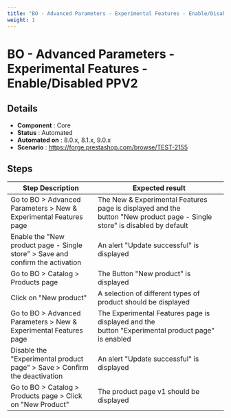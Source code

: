 ```yaml
---
title: "BO - Advanced Parameters - Experimental Features - Enable/Disabled PPV2"
weight: 1
---
```


# BO - Advanced Parameters - Experimental Features - Enable/Disabled PPV2
## Details
* **Component** : Core
* **Status** : Automated
* **Automated on** : 8.0.x, 8.1.x, 9.0.x
* **Scenario** : https://forge.prestashop.com/browse/TEST-2155

## Steps
| Step Description | Expected result |
| ----- | ----- |
| Go to BO > Advanced Parameters > New & Experimental Features page | The New & Experimental Features page is displayed and the button "New product page - Single store" is disabled by default |
| Enable the "New product page - Single store" > Save and confirm the activation | An alert "Update successful" is displayed |
| Go to BO > Catalog > Products page | The Button "New product" is displayed |
| Click on "New product" | A selection of different types of product should be displayed |
| Go to BO > Advanced Parameters > New & Experimental Features page | The Experimental Features page is displayed and the button "Experimental product page" is enabled |
| Disable the "Experimental product page" > Save > Confirm the deactivation | An alert "Update successful" is displayed |
| Go to BO > Catalog > Products page > Click on "New Product" | The product page v1 should be displayed |
